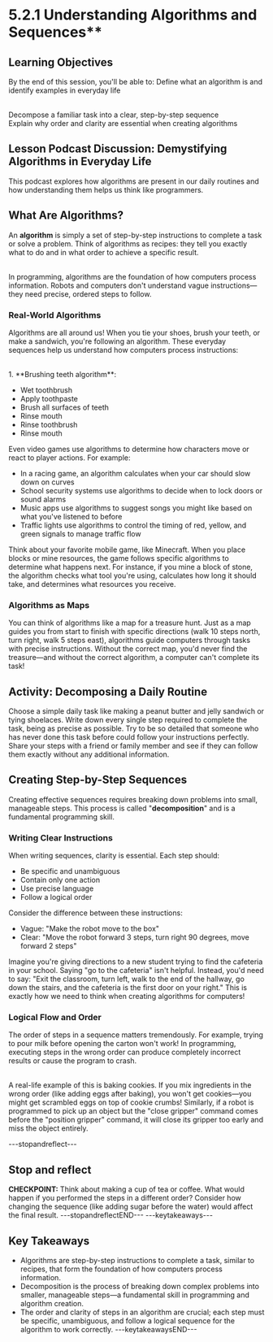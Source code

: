 # 5.2.1 Understanding Algorithms and Sequences**

## Learning Objectives

By the end of this session, you'll be able to:
Define what an algorithm is and identify examples in everyday life

<br/>
Decompose a familiar task into a clear, step-by-step sequence

<br/>
Explain why order and clarity are essential when creating algorithms


## Lesson Podcast Discussion: Demystifying Algorithms in Everyday Life

This podcast explores how algorithms are present in our daily routines and how understanding them helps us think like programmers.

## What Are Algorithms?

An **algorithm** is simply a set of step-by-step instructions to complete a task or solve a problem. Think of algorithms as recipes: they tell you exactly what to do and in what order to achieve a specific result.

<br/>
In programming, algorithms are the foundation of how computers process information. Robots and computers don't understand vague instructions—they need precise, ordered steps to follow.

### Real-World Algorithms

Algorithms are all around us! When you tie your shoes, brush your teeth, or make a sandwich, you're following an algorithm. These everyday sequences help us understand how computers process instructions:

<br/>
1. **Brushing teeth algorithm**:

- Wet toothbrush
- Apply toothpaste
- Brush all surfaces of teeth
- Rinse mouth
- Rinse toothbrush
- Rinse mouth

Even video games use algorithms to determine how characters move or react to player actions. For example:

- In a racing game, an algorithm calculates when your car should slow down on curves
- School security systems use algorithms to decide when to lock doors or sound alarms
- Music apps use algorithms to suggest songs you might like based on what you've listened to before
- Traffic lights use algorithms to control the timing of red, yellow, and green signals to manage traffic flow

Think about your favorite mobile game, like Minecraft. When you place blocks or mine resources, the game follows specific algorithms to determine what happens next. For instance, if you mine a block of stone, the algorithm checks what tool you're using, calculates how long it should take, and determines what resources you receive.

### Algorithms as Maps

You can think of algorithms like a map for a treasure hunt. Just as a map guides you from start to finish with specific directions (walk 10 steps north, turn right, walk 5 steps east), algorithms guide computers through tasks with precise instructions. Without the correct map, you'd never find the treasure—and without the correct algorithm, a computer can't complete its task!

## Activity: Decomposing a Daily Routine

Choose a simple daily task like making a peanut butter and jelly sandwich or tying shoelaces. Write down every single step required to complete the task, being as precise as possible. Try to be so detailed that someone who has never done this task before could follow your instructions perfectly. Share your steps with a friend or family member and see if they can follow them exactly without any additional information.

## Creating Step-by-Step Sequences

Creating effective sequences requires breaking down problems into small, manageable steps. This process is called "**decomposition**" and is a fundamental programming skill.

### Writing Clear Instructions

When writing sequences, clarity is essential. Each step should:

- Be specific and unambiguous
- Contain only one action
- Use precise language
- Follow a logical order

Consider the difference between these instructions:

- Vague: "Make the robot move to the box"
- Clear: "Move the robot forward 3 steps, turn right 90 degrees, move forward 2 steps"

Imagine you're giving directions to a new student trying to find the cafeteria in your school. Saying "go to the cafeteria" isn't helpful. Instead, you'd need to say: "Exit the classroom, turn left, walk to the end of the hallway, go down the stairs, and the cafeteria is the first door on your right." This is exactly how we need to think when creating algorithms for computers!

### Logical Flow and Order

The order of steps in a sequence matters tremendously. For example, trying to pour milk before opening the carton won't work! In programming, executing steps in the wrong order can produce completely incorrect results or cause the program to crash.

<br/>
A real-life example of this is baking cookies. If you mix ingredients in the wrong order (like adding eggs after baking), you won't get cookies—you might get scrambled eggs on top of cookie crumbs! Similarly, if a robot is programmed to pick up an object but the "close gripper" command comes before the "position gripper" command, it will close its gripper too early and miss the object entirely.

---stopandreflect---
## Stop and reflect

**CHECKPOINT:** Think about making a cup of tea or coffee. What would happen if you performed the steps in a different order? Consider how changing the sequence (like adding sugar before the water) would affect the final result.
---stopandreflectEND---
---keytakeaways---
## Key Takeaways

- Algorithms are step-by-step instructions to complete a task, similar to recipes, that form the foundation of how computers process information.
- Decomposition is the process of breaking down complex problems into smaller, manageable steps—a fundamental skill in programming and algorithm creation.
- The order and clarity of steps in an algorithm are crucial; each step must be specific, unambiguous, and follow a logical sequence for the algorithm to work correctly.
---keytakeawaysEND---

